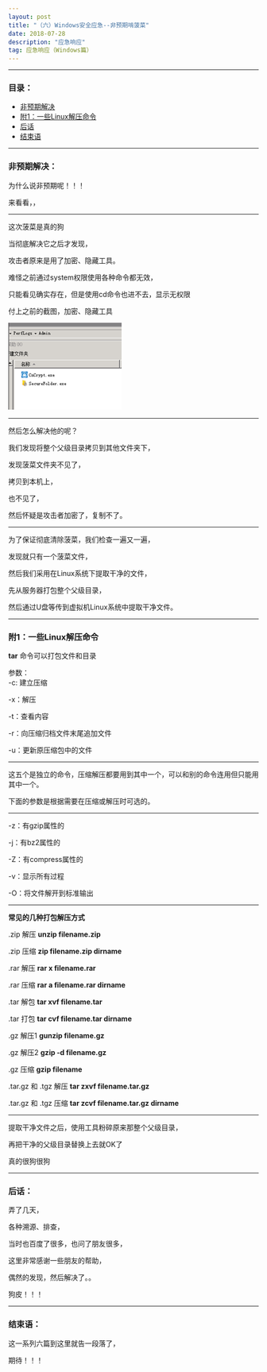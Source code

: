 ```yaml
---
layout: post
title: "（六）Windows安全应急--非预期啃菠菜"
date: 2018-07-28
description: "应急响应"
tag: 应急响应（Windows篇）
---
```

---

### 目录：

* <a href="#a1" target="_self">非预期解决</a>
* <a href="#f1" target="_self">附1：一些Linux解压命令</a>
* <a href="#hh" target="_self">后话</a>
* <a href="#jsy" target="_self">结束语</a>

----


### <span id = "a1">非预期解决：</span>

为什么说非预期呢！！！<br>

来看看，，<br/>

------

这次菠菜是真的狗<br>

当彻底解决它之后才发现，<br>

攻击者原来是用了加密、隐藏工具。<br>

难怪之前通过system权限使用各种命令都无效，<br>

只能看见确实存在，但是使用cd命令也进不去，显示无权限<br>

付上之前的截图，加密、隐藏工具<br>

![images](/images/2018-07-21/ys05.png)

------


然后怎么解决他的呢？<br>

我们发现将整个父级目录拷贝到其他文件夹下，<br>

发现菠菜文件夹不见了，<br>

拷贝到本机上，<br>

也不见了，<br>

然后怀疑是攻击者加密了，复制不了。<br>

--------

为了保证彻底清除菠菜，我们检查一遍又一遍，<br>

发现就只有一个菠菜文件，<br>

然后我们采用在Linux系统下提取干净的文件，<br>

先从服务器打包整个父级目录，<br>

然后通过U盘等传到虚拟机Linux系统中提取干净文件。<br>

----------

### <span id = "f1">附1：一些Linux解压命令</span>

**tar** 命令可以打包文件和目录 <br>

参数：<br>
-c: 建立压缩 <br>

-x：解压 <br>

-t：查看内容 <br>

-r：向压缩归档文件末尾追加文件 <br>

-u：更新原压缩包中的文件<br>

------

这五个是独立的命令，压缩解压都要用到其中一个，可以和别的命令连用但只能用其中一个。<br>

下面的参数是根据需要在压缩或解压时可选的。<br>

-----

-z：有gzip属性的 <br>

-j：有bz2属性的 <br>

-Z：有compress属性的 <br>

-v：显示所有过程 <br>

-O：将文件解开到标准输出 <br>

-------------

**常见的几种打包解压方式**

.zip 解压 **unzip filename.zip**<br>

.zip 压缩 **zip filename.zip dirname**<br>

.rar 解压 **rar x filename.rar**<br>

.rar 压缩 **rar a filename.rar dirname**<br>

.tar 解包 **tar xvf filename.tar**<br>

.tar 打包 **tar cvf filename.tar dirname**<br>

.gz 解压1 **gunzip filename.gz**<br>

.gz 解压2 **gzip -d filename.gz**<br>

.gz 压缩 **gzip filename**<br>

.tar.gz 和 .tgz 解压 **tar zxvf filename.tar.gz**<br>

.tar.gz 和 .tgz 压缩 **tar zcvf filename.tar.gz dirname**<br>


-------------

提取干净文件之后，使用工具粉碎原来那整个父级目录，<br>

再把干净的父级目录替换上去就OK了 <br>

真的很狗很狗


---------

### <span id = "hh">后话：</span>

弄了几天，<br>

各种溯源、排查，<br>

当时也百度了很多，也问了朋友很多，<br>

这里非常感谢一些朋友的帮助，<br>

偶然的发现，然后解决了。。<br>

狗皮！！！

----------

### <span id = "jsy">结束语：</span>

这一系列六篇到这里就告一段落了，<br>

期待！！！
